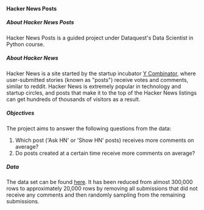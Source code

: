 #### Hacker News Posts

##### About Hacker News Posts

Hacker News Posts is a guided project under Dataquest's Data Scientist in Python course.

##### About Hacker News

Hacker News is a site started by the startup incubator [Y Combinator](https://www.ycombinator.com/), where user-submitted stories (known as "posts") receive votes and comments, similar to reddit. Hacker News is extremely popular in technology and startup circles, and posts that make it to the top of the Hacker News listings can get hundreds of thousands of visitors as a result.

##### Objectives

The project aims to answer the following questions from the data:

1. Which post ('Ask HN' or 'Show HN' posts) receives more comments on average?
2. Do posts created at a certain time receive more comments on average?

##### Data

The data set can be found [here](https://www.kaggle.com/datasets/hacker-news/hacker-news-posts). It has been reduced from almost 300,000 rows to approximately 20,000 rows by removing all submissions that did not  receive any comments and then randomly sampling from the remaining submissions.
